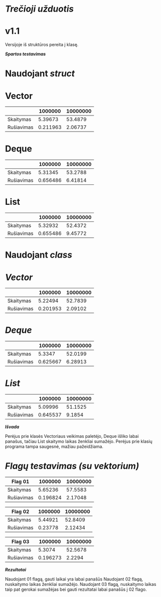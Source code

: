 # ***Trečioji užduotis*** 
# v1.1
 Versijoje iš struktūros pereita į klasę.
 
 ***Spartos testavimas***
# Naudojant ***struct*** 

 # Vector
 
|               |    1000000    |    10000000   |
| ------------- | ------------- | ------------- |
|   Skaitymas   |    5.39673    |    53.4879    |
|  Rušiavimas   |    0.211963   |    2.06737    |

# Deque

|               |    1000000    |    10000000   |
| ------------- | ------------- | ------------- |
|   Skaitymas   |    5.31345    |    53.2788    |
|  Rušiavimas   |    0.656486   |    6.41814    |

# List

|               |    1000000    |    10000000   |
| ------------- | ------------- | ------------- | 
|   Skaitymas   |    5.32932    |    52.4372    |
|  Rušiavimas   |    0.655486   |    9.45772    |

# Naudojant ***class*** 
# ***Vector***
 
|               |    1000000    |    10000000   |
| ------------- | ------------- | ------------- |
|   Skaitymas   |    5.22494    |    52.7839    |
|  Rušiavimas   |   0.201953    |    2.09102    |

# ***Deque***
 
|               |    1000000    |    10000000   |
| ------------- | ------------- | ------------- |
|   Skaitymas   |    5.3347     |    52.0199    |
|  Rušiavimas   |   0.625667    |    6.28913    |

# ***List***
 
|               |    1000000    |    10000000   |
| ------------- | ------------- | ------------- |
|   Skaitymas   |    5.09996    |    51.1525    |
|  Rušiavimas   |   0.645537    |    9.1854     |

***Išvada***

Perėjus prie klasės Vectoriaus veikimas paletėjo, Deque išliko labai panašus, tačiau List skaitymo laikas ženkliai sumažėjo.
Perėjus prie klasių programa tampa saugesnė, mažiau pažeidžiama.

# ***Flagų testavimas (su vektorium)***

|    Flag 01    |    1000000    |    10000000   |
| ------------- | ------------- | ------------- |
|   Skaitymas   |    5.65236    |    57.5583    |
|  Rušiavimas   |   0.196824    |    2.17048    |


|    Flag 02    |    1000000    |    10000000   |
| ------------- | ------------- | ------------- |
|   Skaitymas   |    5.44921    |    52.8409    |
|  Rušiavimas   |    0.23778    |    2.12434    |


|    Flag 03    |    1000000    |    10000000   |
| ------------- | ------------- | ------------- |
|   Skaitymas   |    5.3074     |    52.5678    |
|  Rušiavimas   |    0.196273   |    2.2294     |

***Rezultatai***

Naudojant 01 flagą, gauti laikai yra labai panašūs
Naudojant 02 flagą, nuskaitymo laikas ženkliai sumažėjo.
Naudojant 03 flagą, nuskaitymo laikas taip pat gerokai sumažėjas bei gauti rezultatai labai panašūs į 02 flago. 

